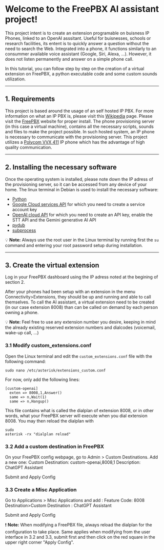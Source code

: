 # Welcome to the FreePBX AI assistant project!

This project intent is to create an extension programable on buisness IP Phones, linked to an OpenAI asssitant. Useful for buisnesses, schools or research facilities, its entent is to quickly answer a question without the need to search the Web. Integrated into a phone, it functions similarly to an consummer available voice assistant (Google, Siri, Alexa, ...). However, it does not listen permanently and answer on a simple phone call. 

In this tutorial, you can follow step by step on the creation of a virtual extension on FreePBX, a python executable code and some custom sounds utilization. 

---

## 1. Requirements

This project is based around the usage of an self hosted IP PBX. For more information on what an IP PBX is, please visit this [Wikipedia](https://en.wikipedia.org/wiki/IP_PBX) page. Please visit the [FreePBX](https://www.freepbx.org/get-started/) website for proper install. The phone provisioning server (in this case a virtual machine), contains all the necessary scripts, sounds and files to make the project possible. 
In such hosted system, an IP phone is necessary to communicate with the provisioning server. This project utilizes a [Polycom VVX 411](https://www.voipsupply.com/polycom-vvx-411) IP phone which has the advantage of high quality communication. 

---

## 2. Installing the necessary software

Once the operating system is installed, please note down the IP adress of the provisioning server, so it can be accessed from any device of your home. 
The linux terminal in Debian is used to install the necessary software:
- [Python](https://wiki.debian.org/Python)
- [Google Cloud services API](https://github.com/googleapis/google-api-python-client) for which you need to create a service account key
- [OpenAI cloud API](https://platform.openai.com/docs/libraries?language=python) for which you need to create an API key, enable the STT API and the Gemini generative AI API
- [pydub](https://pypi.org/project/pydub/)
- [subprocess](https://pypi.org/project/subprocess.run/)

💡 **Note:** Always use the root user in the Linux terminal by running first the ``su`` command and entering your root password setup during installation. 

---

## 3. Create the virtual extension

Log in your FreePBX dashboard using the IP adress noted at the begining of section 2. 

After your phones had been setup with an extension in the menu Connectivity>Extensions, they should be up and running and able to call themselves. To call the AI assistant, a virtual extension need to be created (in our case extension 8008) than can be called on demand by each person owning a phone. 

💡 **Note:** Feel free to use any extension number you desire, keeping in mind the already existing reserved extension numbers and dialcodes (voicemail, wake-up call, ...)

### 3.1 Modify custom_extensions.conf

Open the Linux terminal and edit the ``custom_extensions.conf`` file with the following command:
<pre><code>sudo nano /etc/asterisk/extensions_custom.conf</code></pre>
For now, only add the following lines:
<pre><code>[custom-openai]
  exten => 8008,1,Answer()
  same => n,Wait(1)
  same => n,Hangup()
</code></pre>

This file contains what is called the dialplan of extension 8008, or in other words, what your FreePBX server will execute when you dial extension 8008. 
You may then reload the dialplan with <pre><code>sudo asterisk -rx "dialplan reload"</code></pre>

### 3.2 Add a custom destination in FreePBX 

On your FreePBX config webpage, go to Admin > Custom Destinations. Add a new one:
Custom Destination: custom-openai,8008,1
Description: ChatGPT Assistant

Submit and Apply Config
### 3.3 Create a Misc Application
Go to Applications > Misc Applications and add :
Feature Code: 8008
Destination>Custom Destination : ChatGPT Assistant

Submit and Apply Config

❗ **Note:** When modifying a FreePBX file, always reload the dialplan for the configuration to take place. Same applies when modifying from the user interface in 3.2 and 3.3, submit first and then click on the red square in the upper right corner "Apply Config". 

